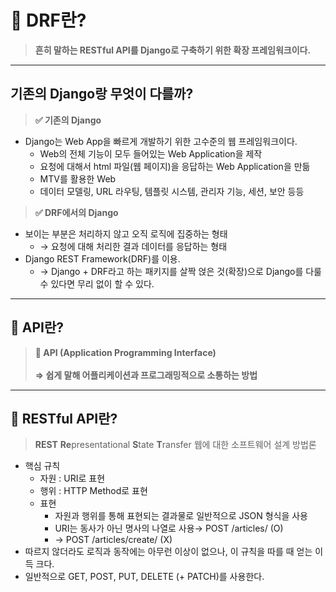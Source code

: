 # 📘 DRF란?
> **흔히 말하는 RESTful API를 Django로 구축하기 위한 확장 프레임워크이다.**
---
## 기존의 Django랑 무엇이 다를까?
> **✅ 기존의 Django**
- Django는 Web App을 빠르게 개발하기 위한 고수준의 웹 프레임워크이다.
    - Web의 전체 기능이 모두 들어있는 Web Application을 제작
    - 요청에 대해서 html 파일(웹 페이지)을 응답하는 Web Application을 만듦
    - MTV를 활용한 Web
    - 데이터 모델링, URL 라우팅, 템플릿 시스템, 관리자 기능, 세션, 보안 등등

> **✅ DRF에서의 Django**
- 보이는 부분은 처리하지 않고 오직 로직에 집중하는 형태
    - → 요청에 대해 처리한 결과 데이터를 응답하는 형태
- Django REST Framework(DRF)를 이용.
    - → Django + DRF라고 하는 패키지를 살짝 얹은 것(확장)으로 Django를 다룰 수 있다면 무리 없이 할 수 있다.
---
## 🤔 API란?
> **📕 API (Application Programming Interface)** <br>  
**⇒ 쉽게 말해 어플리케이션과 프로그래밍적으로 소통하는 방법**
---
## 🤔 RESTful API란?
> **REST**
**Re**presentational **S**tate **T**ransfer
웹에 대한 소프트웨어 설계 방법론

- 핵심 규칙
    - 자원 : URI로 표현
    - 행위 : HTTP Method로 표현
    - 표현
        - 자원과 행위를 통해 표현되는 결과물로 일반적으로 JSON 형식을 사용
        - URI는 동사가 아닌 명사의 나열로 사용→ POST /articles/ (O)
        - → POST /articles/create/ (X)
- 따르지 않더라도 로직과 동작에는 아무런 이상이 없으나, 이 규칙을 따를 때 얻는 이득 크다.
- 일반적으로 GET, POST, PUT, DELETE (+ PATCH)를 사용한다.